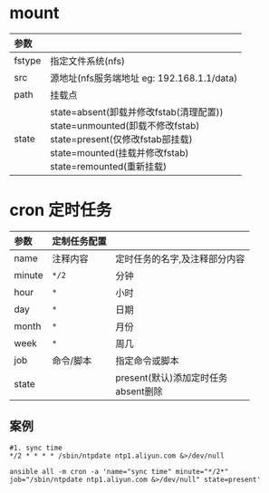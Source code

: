 # mount

|参数| |
|:---|:---|
|fstype|指定文件系统(nfs)|
|src|源地址(nfs服务端地址 eg: 192.168.1.1/data)
|path|挂载点|
|state|state=absent(卸载并修改fstab(清理配置))<br/>state=unmounted(卸载不修改fstab)<br/>state=present(仅修改fstab部挂载)<br/>state=mounted(挂载并修改fstab)<br/>state=remounted(重新挂载)|

# cron 定时任务

|参数|定制任务配置| |
|:---|:---|:---|
|name|注释内容|定时任务的名字,及注释部分内容|
|minute| `*/2` |分钟 |
|hour| `*` | 小时 |
|day| `*` | 日期 |
|month| `*` | 月份 |
|week| `*` | 周几 |
|job| 命令/脚本 | 指定命令或脚本|
|state| | present(默认)添加定时任务<br/>absent删除|

## 案例

```
#1. sync time
*/2 * * * * /sbin/ntpdate ntp1.aliyun.com &>/dev/null

ansible all -m cron -a 'name="sync time" minute="*/2*" job="/sbin/ntpdate ntp1.aliyun.com &>/dev/null" state=present'
```

